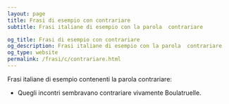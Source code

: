 ```yaml
---
layout: page
title: Frasi di esempio con contrariare 
subtitle: Frasi italiane di esempio con la parola  contrariare

og_title: Frasi di esempio con contrariare 
og_description: Frasi italiane di esempio con la parola  contrariare
og_type: website
permalink: /frasi/c/contrariare.html
---
```


Frasi italiane di esempio contenenti la parola contrariare:


- Quegli incontri sembravano contrariare vivamente Boulatruelle.
